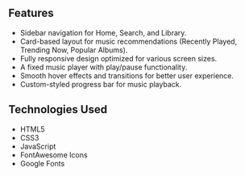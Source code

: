 ## Features
- Sidebar navigation for Home, Search, and Library.
- Card-based layout for music recommendations (Recently Played, Trending Now, Popular Albums).
- Fully responsive design optimized for various screen sizes.
- A fixed music player with play/pause functionality.
- Smooth hover effects and transitions for better user experience.
- Custom-styled progress bar for music playback.

## Technologies Used
- HTML5
- CSS3
- JavaScript
- FontAwesome Icons
- Google Fonts
